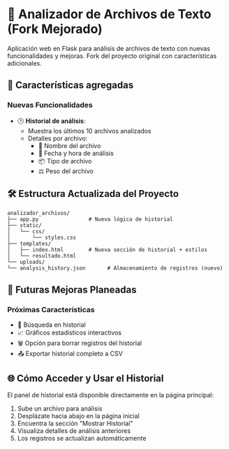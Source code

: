 # 📄 Analizador de Archivos de Texto (Fork Mejorado)
Aplicación web en Flask para análisis de archivos de texto con nuevas funcionalidades y mejoras. Fork del proyecto original con características adicionales.

## 🌟 Características agregadas

### Nuevas Funcionalidades
- 🕒 **Historial de análisis**:
  - Muestra los últimos 10 archivos analizados
  - Detalles por archivo:
    - 📛 Nombre del archivo
    - 📆 Fecha y hora de análisis
    - 📦 Tipo de archivo
    - ⚖️ Peso del archivo

## 🛠 Estructura Actualizada del Proyecto

```
analizador_archivos/
├── app.py                # Nueva lógica de historial
├── static/
│   └── css/
│       └── styles.css    
├── templates/
│   ├── index.html        # Nueva sección de historial + estilos
│   └── resultado.html    
└── uploads/              
└── analysis_history.json       # Almacenamiento de registros (nuevo)
```

## 🚧 Futuras Mejoras Planeadas

### Próximas Características
- 🔎 Búsqueda en historial
- 📈 Gráficos estadísticos interactivos
- 🗑️ Opción para borrar registros del historial
- 📤 Exportar historial completo a CSV


## 🌐 Cómo Acceder y Usar el Historial

El panel de historial está disponible directamente en la página principal:
1. Sube un archivo para análisis
2. Desplázate hacia abajo en la página inicial
3. Encuentra la sección "Mostrar Historial"
4. Visualiza detalles de análisis anteriores
5. Los registros se actualizan automáticamente